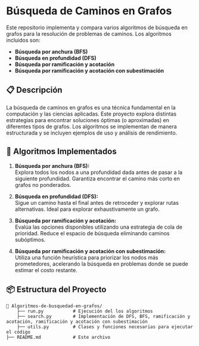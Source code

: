 # Búsqueda de Caminos en Grafos

Este repositorio implementa y compara varios algoritmos de búsqueda en grafos para la resolución de problemas de caminos. Los algoritmos incluidos son:

- **Búsqueda por anchura (BFS)**  
- **Búsqueda en profundidad (DFS)**  
- **Búsqueda por ramificación y acotación**  
- **Búsqueda por ramificación y acotación con subestimación**  

## 📋 Descripción

La búsqueda de caminos en grafos es una técnica fundamental en la computación y las ciencias aplicadas. Este proyecto explora distintas estrategias para encontrar soluciones óptimas (o aproximadas) en diferentes tipos de grafos. Los algoritmos se implementan de manera estructurada y se incluyen ejemplos de uso y análisis de rendimiento.

## 🚀 Algoritmos Implementados

1. **Búsqueda por anchura (BFS):**  
   Explora todos los nodos a una profundidad dada antes de pasar a la siguiente profundidad. Garantiza encontrar el camino más corto en grafos no ponderados.

2. **Búsqueda en profundidad (DFS):**  
   Sigue un camino hasta el final antes de retroceder y explorar rutas alternativas. Ideal para explorar exhaustivamente un grafo.

3. **Búsqueda por ramificación y acotación:**  
   Evalúa las opciones disponibles utilizando una estrategia de cola de prioridad. Reduce el espacio de búsqueda eliminando caminos subóptimos.

4. **Búsqueda por ramificación y acotación con subestimación:**  
   Utiliza una función heurística para priorizar los nodos más prometedores, acelerando la búsqueda en problemas donde se puede estimar el costo restante.

## 📦 Estructura del Proyecto

```plaintext
📁 Algoritmos-de-busquedad-en-grafos/
    ├── run.py           # Ejecución del los algoritmos
    ├── search.py        # Implementación de DFS, BFS, ramificación y acotación, ramificación y acotación con subestimación 
    ├── utils.py         # Clases y funciones necesarias para ejecutar el código 
├── README.md            # Este archivo
